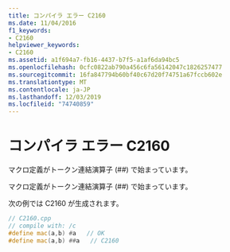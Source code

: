 ```yaml
---
title: コンパイラ エラー C2160
ms.date: 11/04/2016
f1_keywords:
- C2160
helpviewer_keywords:
- C2160
ms.assetid: a1f694a7-fb16-4437-b7f5-a1af6da94bc5
ms.openlocfilehash: 0cfc0822ab790a456c6fa56142047c1826257477
ms.sourcegitcommit: 16fa847794b60bf40c67d20f74751a67fccb602e
ms.translationtype: MT
ms.contentlocale: ja-JP
ms.lasthandoff: 12/03/2019
ms.locfileid: "74740859"
---
```

# <a name="compiler-error-c2160"></a>コンパイラ エラー C2160

マクロ定義がトークン連結演算子 (##) で始まっています。

マクロ定義がトークン連結演算子 (##) で始まっています。

次の例では C2160 が生成されます。

```cpp
// C2160.cpp
// compile with: /c
#define mac(a,b) #a   // OK
#define mac(a,b) ##a   // C2160
```
